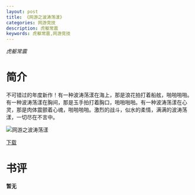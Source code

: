 ```yaml
---
layout: post
title: 《网游之波涛荡漾》
categories: 网游竞技
description: 虎躯常震
keywords: 虎躯常震,网游竞技
---
```

*虎躯常震*

# 简介

不可错过的年度新作！有一种波涛荡漾在海上，那是浪花拍打着船舷，啪啪啪啪。有一种波涛荡漾在胸间，那是玉手拍打着胸口，啪啪啪啪。有一种波涛荡漾在心灵，那是肉体震颤着心魂，啪啪啪啪。激烈的战斗，似水的柔情，满满的波涛荡漾，一切尽在不言中。

![网游之波涛荡漾](https://cdn.jsdelivr.net/gh/YYbooks0/yybooks0img@master/bookscover2/网游之波涛荡漾.bebczag56mo.jpg)

[下载](https://link.jscdn.cn/1drv/aHR0cHM6Ly8xZHJ2Lm1zL3QvcyFBaGU2R2dNWmVFb2pobWZYWVF0QjJ1Tl96c1JSP2U9eElvTTJF.txt)

# 书评
**暂无**